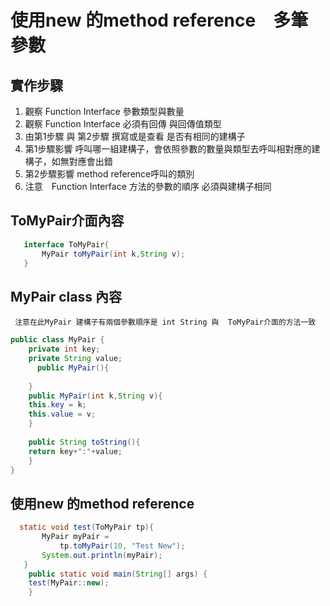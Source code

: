 # 使用new 的method  reference　多筆參數
## 實作步驟
1. 觀察 Function Interface 參數類型與數量
2. 觀察 Function Interface 必須有回傳 與回傳值類型
3. 由第1步驟 與 第2步驟 撰寫或是查看 是否有相同的建構子
4. 第1步驟影響 呼叫哪一組建構子，會依照參數的數量與類型去呼叫相對應的建構子，如無對應會出錯
5. 第2步驟影響 method  reference呼叫的類別
6. 注意　Function Interface 方法的參數的順序 必須與建構子相同
## ToMyPair介面內容
```java
   interface ToMyPair{
       MyPair toMyPair(int k,String v);
   }
```
## MyPair class 內容
``` 注意在此MyPair 建構子有兩個參數順序是 int String 與  ToMyPair介面的方法一致```
```java
public class MyPair {
    private int key;
    private String value;
      public MyPair(){
	
    }
    public MyPair(int k,String v){
	this.key = k;
	this.value = v;
    }
    
    public String toString(){
	return key+":"+value;
    }
}
```
## 使用new 的method  reference
```java
  static void test(ToMyPair tp){
       MyPair myPair =  
	       tp.toMyPair(10, "Test New");
       System.out.println(myPair);
   }
    public static void main(String[] args) {
	test(MyPair::new);
    }
```
